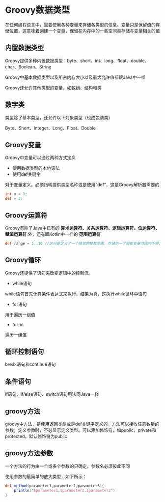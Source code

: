 # Groovy数据类型

在任何编程语言中，需要使用各种变量来存储各类型的信息。变量只是保留值的存储位置，这意味着创建一个变量，保留在内存中的一些空间类存储与变量相关的值

## 内置数据类型

Groovy提供多种内置数据类型：byte、short、int、long、float、double、char、Boolean、String

Groovy中基本数据类型以及所占内存大小以及最大允许值都跟Java中一样

Groovy还允许其他类型的变量，如数组、结构和类

## 数字类

类型除了基本类型，还允许以下对象类型（也成包装类）

Byte、Short、Integer、Long、Float、Double

## Groovy变量

Groovy中变量可以通过两种方式定义

+ 使用数据类型的本地语法
+ 使用def关键字

对于变量定义。必须指明提供类型名称或是使用“def”，这是Groovy解析器需要的

```groovy
int x = 3;
def = 3;
```

## Groovy运算符

Groovy有除了Java中已有的 **算术运算符、关系运算符、逻辑运算符、位运算符、赋值运算符** 外，还有跟Kotlin中一样的 **范围运算符**

```groovy
def range = 5..10 //这只是定义了一个简单的整数范围，存储到一个局部变量范围内下限为0和上限为5
```

## Groovy循环

Groovy还提供了语句来改变逻辑中的控制流。

+ while语句

while语句首先计算条件表达式来执行，结果为真，这执行while循环中语句

+ for语句

用于遍历一组值

+ for-in

遍历一组值

## 循环控制语句

break语句和continue语句

## 条件语句

if语句、if/else语句、switch语句用法同Java一样

## groovy方法

groovy中方法，是使用返回类型或是def关键字定义的。方法可以接收任意数量的参数，定义参数时，不必显示定义类型。可以添加修饰符，如public，private和protected。默认修饰符为public

## groovy方法参数

一个方法的行为由一个或多个参数的只确定，参数名必须彼此不同

使用参数的最简单的放大类型，如下所示：

```groovy
def method(parameter1,parameter2,parameter3){
	println("$parameter1,$parameter2,$parameter3")
}
```
